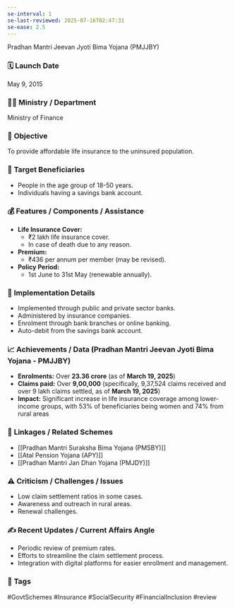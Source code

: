 ```yaml
---
se-interval: 1
se-last-reviewed: 2025-07-16T02:47:31
se-ease: 2.5
---
```

Pradhan Mantri Jeevan Jyoti Bima Yojana (PMJJBY)

###   🗓️   **Launch Date**

May 9, 2015

###   🧑‍🏫   **Ministry / Department**

Ministry of Finance

###   🎯   **Objective**

To provide affordable life insurance to the uninsured population.

###   👥   **Target Beneficiaries**

-   People in the age group of 18-50 years.
-   Individuals having a savings bank account.

###   💰   **Features / Components / Assistance**

-   **Life Insurance Cover:**
    -   ₹2 lakh life insurance cover.
    -   In case of death due to any reason.
-   **Premium:**
    -   ₹436 per annum per member (may be revised).
-   **Policy Period:**
    -   1st June to 31st May (renewable annually).

###   📍   **Implementation Details**

-   Implemented through public and private sector banks.
-   Administered by insurance companies.
-   Enrolment through bank branches or online banking.
-   Auto-debit from the savings bank account.

### 📈 Achievements / Data (Pradhan Mantri Jeevan Jyoti Bima Yojana - PMJJBY)

- **Enrolments:** Over **23.36 crore** (as of **March 19, 2025**) 
- **Claims paid:** Over **9,00,000** (specifically, 9,37,524 claims received and over 9 lakh claims settled, as of **March 19, 2025**)
- **Impact:** Significant increase in life insurance coverage among lower-income groups, with 53% of beneficiaries being women and 74% from rural areas

###   🧩   **Linkages / Related Schemes**

-   [[Pradhan Mantri Suraksha Bima Yojana (PMSBY)]]
-   [[Atal Pension Yojana (APY)]]
-   [[Pradhan Mantri Jan Dhan Yojana (PMJDY)]]

###   ⚠️   **Criticism / Challenges / Issues**

-   Low claim settlement ratios in some cases.
-   Awareness and outreach in rural areas.
-   Renewal challenges.

###   ✍️   **Recent Updates / Current Affairs Angle**

-   Periodic review of premium rates.
-   Efforts to streamline the claim settlement process.
-   Integration with digital platforms for easier enrollment and management.

###   🔗   **Tags**

\#GovtSchemes \#Insurance \#SocialSecurity \#FinancialInclusion \#review